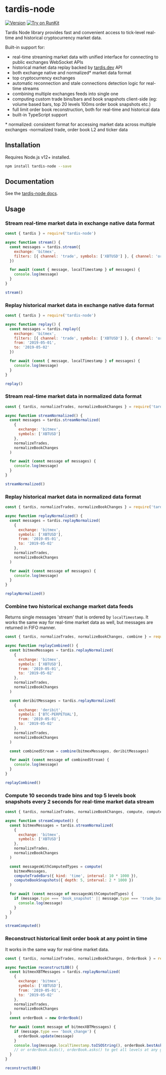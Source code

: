 # tardis-node

[![Version](https://img.shields.io/npm/v/tardis-node.svg)](https://www.npmjs.org/package/tardis-node)
[![Try on RunKit](https://badge.runkitcdn.com/tardis-node.svg)](https://runkit.com/npm/tardis-node)

Tardis Node library provides fast and convenient access to tick-level real-time and historical cryptocurrency market data.

Built-in support for:

- real-time streaming market data with unified interface for connecting to public exchanges WebSocket APIs
- historical market data replay backed by [tardis.dev](https://tardis.dev) API
- both exchange native and normalized\* market data format
- top cryptocurrency exchanges
- automatic reconnection and stale connections detection logic for real-time streams
- combining multiple exchanges feeds into single one
- computing custom trade bins/bars and book snapshots client-side (eg: volume based bars, top 20 levels 100ms order book snapshots etc.)
- full limit order book reconstruction, both for real-time and historical data
- built-in TypeScript support

\* normalized: consistent format for accessing market data across multiple exchanges -normalized trade, order book L2 and ticker data

## Installation

Requires Node.js v12+ installed.

```sh
npm install tardis-node --save
```

## Documentation

See the [tardis-node docs](https://docs.tardis.dev/api/tardis-node).

## Usage

### Stream real-time market data in exchange native data format

```js
const { tardis } = require('tardis-node')

async function stream() {
  const messages = tardis.stream({
    exchange: 'bitmex',
    filters: [{ channel: 'trade', symbols: ['XBTUSD'] }, { channel: 'orderBookL2', symbols: ['XBTUSD'] }]
  })

  for await (const { message, localTimestamp } of messages) {
    console.log(message)
  }
}

stream()
```

### Replay historical market data in exchange native data format

```js
const { tardis } = require('tardis-node')

async function replay() {
  const messages = tardis.replay({
    exchange: 'bitmex',
    filters: [{ channel: 'trade', symbols: ['XBTUSD'] }, { channel: 'orderBookL2', symbols: ['XBTUSD'] }],
    from: '2019-05-01',
    to: '2019-05-02'
  })

  for await (const { message, localTimestamp } of messages) {
    console.log(message)
  }
}

replay()
```

### Stream real-time market data in normalized data format

```js
const { tardis, normalizeTrades, normalizeBookChanges } = require('tardis-node')

async function streamNormalized() {
  const messages = tardis.streamNormalized(
    {
      exchange: 'bitmex',
      symbols: ['XBTUSD']
    },
    normalizeTrades,
    normalizeBookChanges
  )

  for await (const message of messages) {
    console.log(message)
  }
}

streamNormalized()
```

### Replay historical market data in normalized data format

```js
const { tardis, normalizeTrades, normalizeBookChanges } = require('tardis-node')

async function replayNormalized() {
  const messages = tardis.replayNormalized(
    {
      exchange: 'bitmex',
      symbols: ['XBTUSD'],
      from: '2019-05-01',
      to: '2019-05-02'
    },
    normalizeTrades,
    normalizeBookChanges
  )

  for await (const message of messages) {
    console.log(message)
  }
}

replayNormalized()
```

### Combine two historical exchange market data feeds

Returns single messages 'stream' that is ordered by `localTimestamp`.
It works the same way for real-time market data as well, but messages are returned in FIFO manner.

```js
const { tardis, normalizeTrades, normalizeBookChanges, combine } = require('tardis-node')

async function replayCombined() {
  const bitmexMessages = tardis.replayNormalized(
    {
      exchange: 'bitmex',
      symbols: ['XBTUSD'],
      from: '2019-05-01',
      to: '2019-05-02'
    },
    normalizeTrades,
    normalizeBookChanges
  )

  const deribitMessages = tardis.replayNormalized(
    {
      exchange: 'deribit',
      symbols: ['BTC-PERPETUAL'],
      from: '2019-05-01',
      to: '2019-05-02'
    },
    normalizeTrades,
    normalizeBookChanges
  )

  const combinedStream = combine(bitmexMessages, deribitMessages)

  for await (const message of combinedStream) {
    console.log(message)
  }
}

replayCombined()
```

### Compute 10 seconds trade bins and top 5 levels book snapshots every 2 seconds for real-time market data stream

```js
const { tardis, normalizeTrades, normalizeBookChanges, compute, computeTradeBars, computeBookSnapshots } = require('tardis-node')

async function streamComputed() {
  const bitmexMessages = tardis.streamNormalized(
    {
      exchange: 'bitmex',
      symbols: ['XBTUSD']
    },
    normalizeTrades,
    normalizeBookChanges
  )

  const messagesWithComputedTypes = compute(
    bitmexMessages,
    computeTradeBars({ kind: 'time', interval: 10 * 1000 }),
    computeBookSnapshots({ depth: 5, interval: 2 * 1000 })
  )

  for await (const message of messagesWithComputedTypes) {
    if (message.type === 'book_snapshot' || message.type === 'trade_bar') {
      console.log(message)
    }
  }
}

streamComputed()
```

### Reconstruct historical limit order book at any point in time

It works in the same way for real-time market data.

```js
const { tardis, normalizeTrades, normalizeBookChanges, OrderBook } = require('tardis-node')

async function reconstructLOB() {
  const bitmexXBTMessages = tardis.replayNormalized(
    {
      exchange: 'bitmex',
      symbols: ['XBTUSD'],
      from: '2019-05-01',
      to: '2019-05-02'
    },
    normalizeTrades,
    normalizeBookChanges
  )
  const orderBook = new OrderBook()

  for await (const message of bitmexXBTMessages) {
    if (message.type === 'book_change') {
      orderBook.update(message)
    }
    console.log(message.localTimestamp.toISOString(), orderBook.bestAsk(), orderBook.bestBid())
    // or orderBook.bids(), orderBook.asks() to get all levels at any given point in time
  }
}

reconstructLOB()
```
